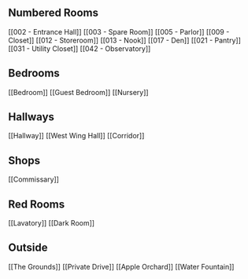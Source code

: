 ## Numbered Rooms
[[002 - Entrance Hall]]
[[003 - Spare Room]]
[[005 - Parlor]]
[[009 - Closet]]
[[012 - Storeroom]]
[[013 - Nook]]
[[017 - Den]]
[[021 - Pantry]]
[[031 - Utility Closet]]
[[042 - Observatory]]

## Bedrooms
[[Bedroom]]
[[Guest Bedroom]]
[[Nursery]]

## Hallways
[[Hallway]]
[[West Wing Hall]]
[[Corridor]]

## Shops
[[Commissary]]

## Red Rooms
[[Lavatory]]
[[Dark Room]]

## Outside
[[The Grounds]]
[[Private Drive]]
[[Apple Orchard]]
[[Water Fountain]]